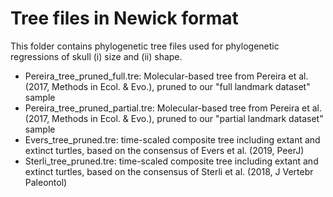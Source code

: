 # Tree files in Newick format
This folder contains phylogenetic tree files used for phylogenetic regressions of skull (i) size and (ii) shape.

- Pereira_tree_pruned_full.tre: Molecular-based tree from Pereira et al. (2017, Methods in Ecol. & Evo.), pruned to our "full landmark dataset" sample
- Pereira_tree_pruned_partial.tre: Molecular-based tree from Pereira et al. (2017, Methods in Ecol. & Evo.), pruned to our "partial landmark dataset" sample
- Evers_tree_pruned.tre: time-scaled composite tree including extant and extinct turtles, based on the consensus of Evers et al. (2019, PeerJ)
- Sterli_tree_pruned.tre: time-scaled composite tree including extant and extinct turtles, based on the consensus of Sterli et al. (2018, J Vertebr Paleontol)
